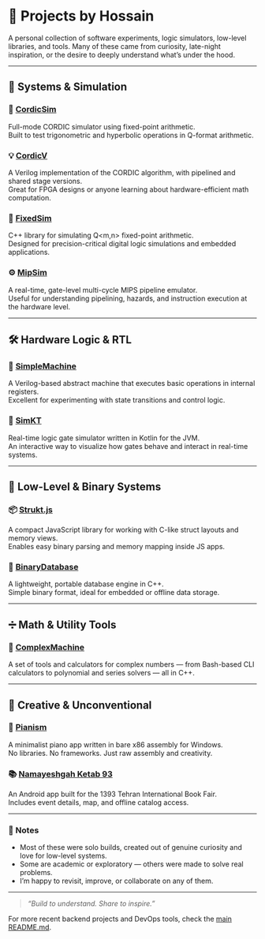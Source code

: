 # 🧠 Projects by Hossain

A personal collection of software experiments, logic simulators, low-level libraries, and tools. Many of these came from curiosity, late-night inspiration, or the desire to deeply understand what’s under the hood.

---

## 🧩 Systems & Simulation

### 🔢 [CordicSim](#)
Full-mode CORDIC simulator using fixed-point arithmetic.  
Built to test trigonometric and hyperbolic operations in Q-format arithmetic.

### 💡 [CordicV](#)
A Verilog implementation of the CORDIC algorithm, with pipelined and shared stage versions.  
Great for FPGA designs or anyone learning about hardware-efficient math computation.

### 🧮 [FixedSim](#)
C++ library for simulating Q<m,n> fixed-point arithmetic.  
Designed for precision-critical digital logic simulations and embedded applications.

### ⚙️ [MipSim](#)
A real-time, gate-level multi-cycle MIPS pipeline emulator.  
Useful for understanding pipelining, hazards, and instruction execution at the hardware level.

---

## 🛠 Hardware Logic & RTL

### 🧾 [SimpleMachine](#)
A Verilog-based abstract machine that executes basic operations in internal registers.  
Excellent for experimenting with state transitions and control logic.

### 🧰 [SimKT](#)
Real-time logic gate simulator written in Kotlin for the JVM.  
An interactive way to visualize how gates behave and interact in real-time systems.

---

## 🔬 Low-Level & Binary Systems

### 📦 [Strukt.js](#)
A compact JavaScript library for working with C-like struct layouts and memory views.  
Enables easy binary parsing and memory mapping inside JS apps.

### 📁 [BinaryDatabase](#)
A lightweight, portable database engine in C++.  
Simple binary format, ideal for embedded or offline data storage.

---

## ➗ Math & Utility Tools

### 🧠 [ComplexMachine](#)
A set of tools and calculators for complex numbers — from Bash-based CLI calculators to polynomial and series solvers — all in C++.

---

## 🎼 Creative & Unconventional

### 🎹 [Pianism](#)
A minimalist piano app written in bare x86 assembly for Windows.  
No libraries. No frameworks. Just raw assembly and creativity.

### 📚 [Namayeshgah Ketab 93](#)
An Android app built for the 1393 Tehran International Book Fair.  
Includes event details, map, and offline catalog access.

---

### 📌 Notes

- Most of these were solo builds, created out of genuine curiosity and love for low-level systems.
- Some are academic or exploratory — others were made to solve real problems.
- I’m happy to revisit, improve, or collaborate on any of them.

---

> _“Build to understand. Share to inspire.”_

For more recent backend projects and DevOps tools, check the [main README.md](./README.md).
